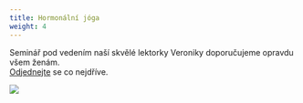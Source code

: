 ```yaml
---
title: Hormonální jóga
weight: 4
---
```

Seminář pod vedením naší skvělé lektorky Veroniky doporučujeme opravdu všem ženám.\
[Odjednejte](https://vigvam.webooker.eu/) se co nejdříve.

![](/images/uploads/baner_hormonalka.jpg)